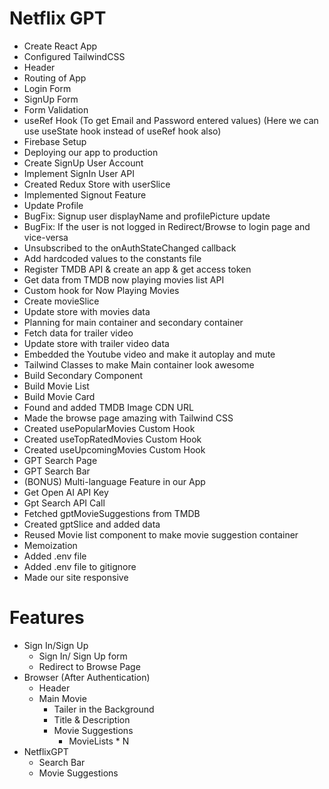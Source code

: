# Netflix GPT

- Create React App
- Configured TailwindCSS
- Header
- Routing of App
- Login Form
- SignUp Form
- Form Validation
- useRef Hook 
    (To get Email and Password entered values)
    (Here we can use useState hook instead of useRef hook also)
- Firebase Setup
- Deploying our app to production
- Create SignUp User Account
- Implement SignIn User API
- Created Redux Store with userSlice
- Implemented Signout Feature
- Update Profile
- BugFix: Signup user displayName and profilePicture update
- BugFix: If the user is not logged in Redirect/Browse to login page and vice-versa
- Unsubscribed to the onAuthStateChanged callback
- Add hardcoded values to the constants file
- Register TMDB API & create an app & get access token
- Get data from TMDB now playing movies list API
- Custom hook for Now Playing Movies
- Create movieSlice
- Update store with movies data
- Planning for main container and secondary container
- Fetch data for trailer video
- Update store with trailer video data
- Embedded the Youtube video and make it autoplay and mute
- Tailwind Classes to make Main container look awesome
- Build Secondary Component
- Build Movie List
- Build Movie Card
- Found and added TMDB Image CDN URL
- Made the browse page amazing with Tailwind CSS
- Created usePopularMovies Custom Hook
- Created useTopRatedMovies Custom Hook
- Created useUpcomingMovies Custom Hook
- GPT Search Page
- GPT Search Bar
- (BONUS) Multi-language Feature in our App
- Get Open AI API Key
- Gpt Search API Call
- Fetched gptMovieSuggestions from TMDB
- Created gptSlice and added data
- Reused Movie list component to make movie suggestion container
- Memoization
- Added .env file
- Added .env file to gitignore
- Made our site responsive

# Features

- Sign In/Sign Up
    - Sign In/ Sign Up form
    - Redirect to Browse Page
- Browser (After Authentication)
    - Header
    - Main Movie
        - Tailer in the Background
        - Title & Description
        - Movie Suggestions
            - MovieLists * N
- NetflixGPT
    - Search Bar
    - Movie Suggestions